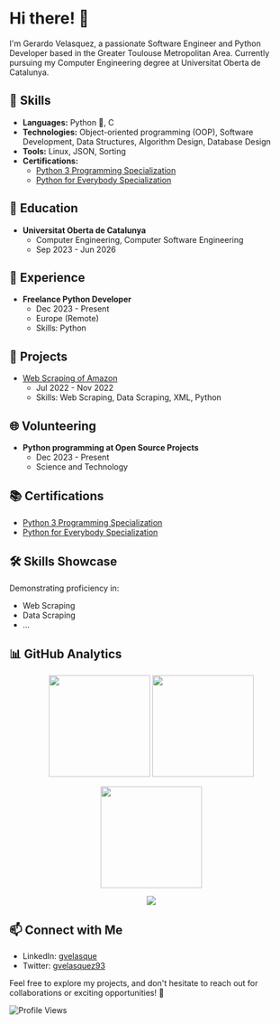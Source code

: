 # Hi there! 👋

I'm Gerardo Velasquez, a passionate Software Engineer and Python Developer based in the Greater Toulouse Metropolitan Area. Currently pursuing my Computer Engineering degree at Universitat Oberta de Catalunya.

## 🔧 Skills
- **Languages:** Python 🐍, C
- **Technologies:** Object-oriented programming (OOP), Software Development, Data Structures, Algorithm Design, Database Design
- **Tools:** Linux, JSON, Sorting
- **Certifications:** 
  - [Python 3 Programming Specialization](https://www.coursera.org/account/accomplishments/specialization/certificate/LFK9BLN97UJW)
  - [Python for Everybody Specialization](https://www.coursera.org/account/accomplishments/specialization/certificate/GHKLLEQJTXT6)

## 📘 Education
- **Universitat Oberta de Catalunya**
  - Computer Engineering, Computer Software Engineering
  - Sep 2023 - Jun 2026

## 🚀 Experience
- **Freelance Python Developer**
  - Dec 2023 - Present
  - Europe (Remote)
  - Skills: Python

## 🚀 Projects
- [Web Scraping of Amazon](https://github.com/gvelasque/amazon-web-scraping.git)
  - Jul 2022 - Nov 2022
  - Skills: Web Scraping, Data Scraping, XML, Python

## 🌐 Volunteering
- **Python programming at Open Source Projects**
  - Dec 2023 - Present
  - Science and Technology

## 📚 Certifications
- [Python 3 Programming Specialization](https://www.coursera.org/specializations/python)
- [Python for Everybody Specialization](https://www.coursera.org/specializations/python)

## 🛠️ Skills Showcase
Demonstrating proficiency in:
- Web Scraping
- Data Scraping
- ...

## 📊 GitHub Analytics

<!-- GitHub Stats -->
<p align="center">
  <img height="180em" src="https://github-readme-stats.vercel.app/api?username=gvelasque&show_icons=true&hide_border=true&&count_private=true&include_all_commits=true" />
  <img height="180em" src="https://github-readme-stats.vercel.app/api/top-langs/?username=gvelasque&exclude_repo=repo1,repo2&langs_count=8&layout=compact&hide_border=true" />
</p>

<!-- GitHub Streak -->
<p align="center">
  <img height="180em" src="https://github-readme-streak-stats.herokuapp.com/?user=gvelasque&hide_border=true" />
</p>

<!-- GitHub Activity Graph -->
<p align="center">
  <img src="https://activity-graph.herokuapp.com/graph?username=gvelasque&bg_color=ffffff&color=000000&line=0A0A0A&point=0A0A0A&area=true&hide_border=true" />
</p>

## 📫 Connect with Me
- LinkedIn: [gvelasque](https://www.linkedin.com/in/gvelasque/)
- Twitter: [gvelasquez93](https://twitter.com/gvelasquez93)

Feel free to explore my projects, and don't hesitate to reach out for collaborations or exciting opportunities! 🚀

![Profile Views](https://komarev.com/ghpvc/?username=gvelasque&color=brightgreen)


